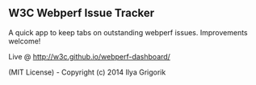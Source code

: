 ## W3C Webperf Issue Tracker

A quick app to keep tabs on outstanding webperf issues. Improvements welcome!

Live @ http://w3c.github.io/webperf-dashboard/

(MIT License) - Copyright (c) 2014 Ilya Grigorik
